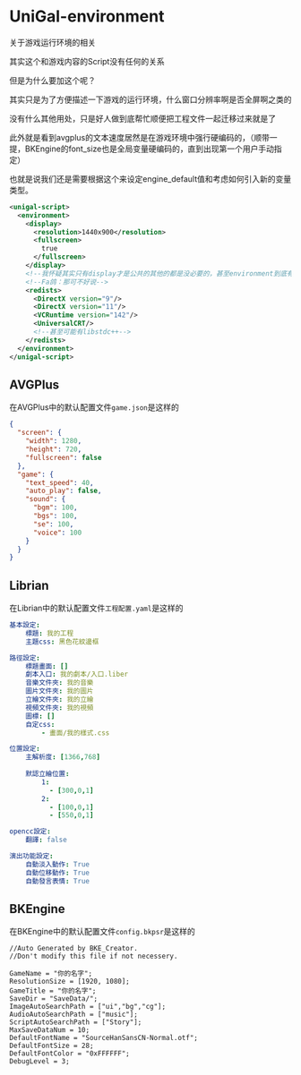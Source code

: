 ﻿# UniGal-environment

关于游戏运行环境的相关

其实这个和游戏内容的Script没有任何的关系

但是为什么要加这个呢？

其实只是为了方便描述一下游戏的运行环境，什么窗口分辨率啊是否全屏啊之类的

没有什么其他用处，只是好人做到底帮忙顺便把工程文件一起迁移过来就是了

此外就是看到avgplus的文本速度居然是在游戏环境中强行硬编码的，（顺带一提，BKEngine的font_size也是全局变量硬编码的，直到出现第一个用户手动指定）

也就是说我们还是需要根据这个来设定engine_default值和考虑如何引入新的变量类型。

```xml
<unigal-script>
  <environment>
    <display>
      <resolution>1440x900</resolution>
      <fullscreen>
        true
      </fullscreen>
    </display>
    <!--我怀疑其实只有display才是公共的其他的都是没必要的，甚至environment到底有没有必要我都很怀疑-->
    <!--Fa鸽：那可不好说-->
    <redists>
      <DirectX version="9"/>
      <DirectX version="11"/>
      <VCRuntime version="142"/>
      <UniversalCRT/>
      <!--甚至可能有libstdc++-->
    </redists>
  </environment>
</unigal-script>
```

## AVGPlus

在AVGPlus中的默认配置文件```game.json```是这样的

```json
{
  "screen": {
    "width": 1280,
    "height": 720,
    "fullscreen": false
  },
  "game": {
    "text_speed": 40,
    "auto_play": false,
    "sound": {
      "bgm": 100,
      "bgs": 100,
      "se": 100,
      "voice": 100
    }
  }
}

```

## Librian

在Librian中的默认配置文件```工程配置.yaml```是这样的

```yaml
基本設定: 
    標題: 我的工程
    主題css: 黑色花紋邊框

路徑設定:
    標題畫面: []
    劇本入口: 我的劇本/入口.liber
    音樂文件夾: 我的音樂
    圖片文件夾: 我的圖片
    立繪文件夾: 我的立繪
    視頻文件夾: 我的視頻
    圖標: []
    自定css: 
        - 畫面/我的樣式.css

位置設定:
    主解析度: [1366,768]
    
    默認立繪位置: 
        1:
          - [300,0,1]
        2:
          - [100,0,1]
          - [550,0,1]

opencc設定: 
    翻譯: false

演出功能設定:
    自動淡入動作: True
    自動位移動作: True
    自動發言表情: True
```

## BKEngine

在BKEngine中的默认配置文件```config.bkpsr```是这样的

```bkpsr
//Auto Generated by BKE_Creator.
//Don't modify this file if not necessery.

GameName = "你的名字";
ResolutionSize = [1920, 1080];
GameTitle = "你的名字";
SaveDir = "SaveData/";
ImageAutoSearchPath = ["ui","bg","cg"];
AudioAutoSearchPath = ["music"];
ScriptAutoSearchPath = ["Story"];
MaxSaveDataNum = 10;
DefaultFontName = "SourceHanSansCN-Normal.otf";
DefaultFontSize = 28;
DefaultFontColor = "0xFFFFFF";
DebugLevel = 3;
```